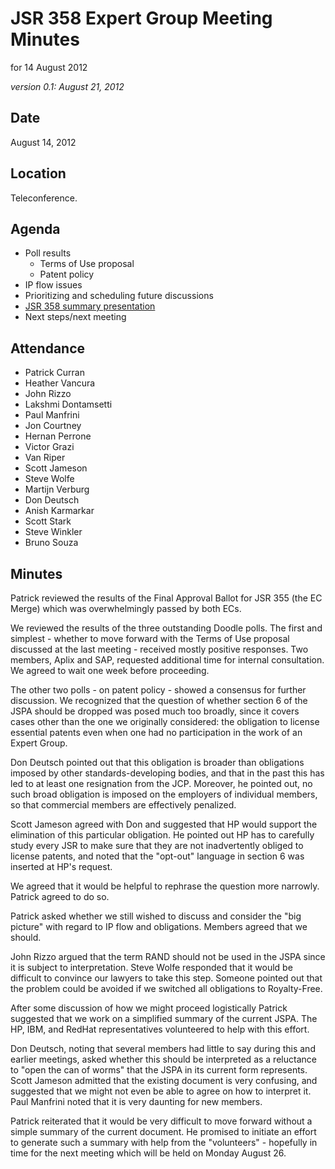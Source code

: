# JSR 358 Expert Group Meeting Minutes  
for 14 August 2012

_version 0.1: August 21, 2012_

## **Date**

August 14, 2012

## Location

Teleconference.

## **Agenda**

*   Poll results
    *   Terms of Use proposal
    *   Patent policy
*   IP flow issues
*   Prioritizing and scheduling future discussions
*   [JSR 358 summary presentation](/files/Meeting%20Materials/JSR358-July31-2012.pdf)
*   Next steps/next meeting

## Attendance

*   Patrick Curran
*   Heather Vancura
*   John Rizzo
*   Lakshmi Dontamsetti
*   Paul Manfrini
*   Jon Courtney
*   Hernan Perrone
*   Victor Grazi
*   Van Riper
*   Scott Jameson
*   Steve Wolfe
*   Martijn Verburg
*   Don Deutsch
*   Anish Karmarkar
*   Scott Stark
*   Steve Winkler
*   Bruno Souza

## Minutes

Patrick reviewed the results of the Final Approval Ballot for JSR 355 (the EC Merge) which was overwhelmingly passed by both ECs.

We reviewed the results of the three outstanding Doodle polls. The first and simplest - whether to move forward with the Terms of Use proposal discussed at the last meeting - received mostly positive responses. Two members, Aplix and SAP, requested additional time for internal consultation. We agreed to wait one week before proceeding.

The other two polls - on patent policy - showed a consensus for further discussion. We recognized that the question of whether section 6 of the JSPA should be dropped was posed much too broadly, since it covers cases other than the one we originally considered: the obligation to license essential patents even when one had no participation in the work of an Expert Group.

Don Deutsch pointed out that this obligation is broader than obligations imposed by other standards-developing bodies, and that in the past this has led to at least one resignation from the JCP. Moreover, he pointed out, no such broad obligation is imposed on the employers of individual members, so that commercial members are effectively penalized.

Scott Jameson agreed with Don and suggested that HP would support the elimination of this particular obligation. He pointed out HP has to carefully study every JSR to make sure that they are not inadvertently obliged to license patents, and noted that the "opt-out" language in section 6 was inserted at HP's request.

We agreed that it would be helpful to rephrase the question more narrowly. Patrick agreed to do so.

Patrick asked whether we still wished to discuss and consider the "big picture" with regard to IP flow and obligations. Members agreed that we should.

John Rizzo argued that the term RAND should not be used in the JSPA since it is subject to interpretation. Steve Wolfe responded that it would be difficult to convince our lawyers to take this step. Someone pointed out that the problem could be avoided if we switched all obligations to Royalty-Free.

After some discussion of how we might proceed logistically Patrick suggested that we work on a simplified summary of the current JSPA. The HP, IBM, and RedHat representatives volunteered to help with this effort.

Don Deutsch, noting that several members had little to say during this and earlier meetings, asked whether this should be interpreted as a reluctance to "open the can of worms" that the JSPA in its current form represents. Scott Jameson admitted that the existing document is very confusing, and suggested that we might not even be able to agree on how to interpret it. Paul Manfrini noted that it is very daunting for new members.

Patrick reiterated that it would be very difficult to move forward without a simple summary of the current document. He promised to initiate an effort to generate such a summary with help from the "volunteers" - hopefully in time for the next meeting which will be held on Monday August 26.